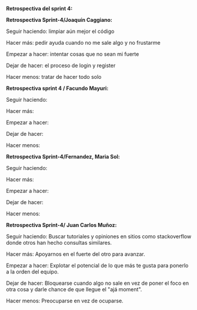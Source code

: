**Retrospectiva del sprint 4:**

**Retrospectiva Sprint-4/Joaquín Caggiano:**

Seguir haciendo: limpiar aún mejor el código

Hacer más: pedir ayuda cuando no me sale algo y no frustarme

Empezar a hacer: intentar cosas que no sean mi fuerte

Dejar de hacer: el proceso de login y register

Hacer menos: tratar de hacer todo solo

**Retrospectiva sprint 4 / Facundo Mayuri:**

Seguir haciendo: 

Hacer más: 

Empezar a hacer: 

Dejar de hacer: 

Hacer menos: 

**Retrospectiva Sprint-4/Fernandez, Maria Sol:**

Seguir haciendo: 

Hacer más:

Empezar a hacer:  

Dejar de hacer: 

Hacer menos: 

**Retrospectiva Sprint-4/ Juan Carlos Muñoz:**

Seguir haciendo: Buscar tutoriales y opiniones en sitios como stackoverflow donde otros han hecho consultas similares.

Hacer más: Apoyarnos en el fuerte del otro para avanzar.

Empezar a hacer: Explotar el potencial de lo que más te gusta para ponerlo a la orden del equipo.

Dejar de hacer: Bloquearse cuando algo no sale en vez de poner el foco en otra cosa y darle chance de que llegue el "ajá moment".

Hacer menos: Preocuparse en vez de ocuparse.


